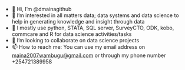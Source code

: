- 👋 Hi, I’m @dmainagithub
- 👀 I’m interested in all matters data; data systems and data science to help in generating knowledge and insight through data
- 🌱 I mostly use python, STATA, SQL server, SurveyCTO, ODK, kobo, commcare and R for data science activities/tasks
- 💞️ I’m looking to collaborate on data science projects
- 📫 How to reach me: You can use my email address on maina2007wambugu@gmail.com or through my phone number +254721389958

<!---
dmainagithub/dmainagithub is a ✨ special ✨ repository because its `README.md` (this file) appears on your GitHub profile.
You can click the Preview link to take a look at your changes.
--->
